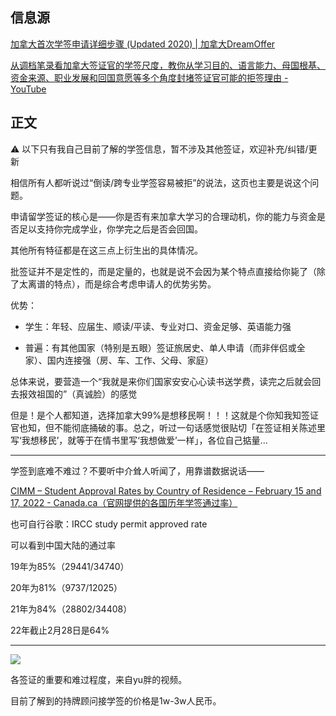 ## 信息源

[加拿大首次学签申请详细步骤 (Updated 2020) | 加拿大DreamOffer](https://www.dreamoffer.ca/canada-study-abroad-resource/diy-candian-study-permit)

[从调档笔录看加拿大签证官的学签尺度，教你从学习目的、语言能力、母国根基、资金来源、职业发展和回国意愿等多个角度封堵签证官可能的拒签理由 - YouTube](https://www.youtube.com/watch?v=DzPTPP9ZafU&list=WL&index=1)



## 正文

⚠️ 以下只有我自己目前了解的学签信息，暂不涉及其他签证，欢迎补充/纠错/更新



相信所有人都听说过“倒读/跨专业学签容易被拒”的说法，这页也主要是说这个问题。

申请留学签证的核心是——你是否有来加拿大学习的合理动机，你的能力与资金是否足以支持你完成学业，你学完之后是否会回国。

其他所有特征都是在这三点上衍生出的具体情况。

批签证并不是定性的，而是定量的，也就是说不会因为某个特点直接给你毙了（除了太离谱的特点），而是综合考虑申请人的优势劣势。

优势：

- 学生：年轻、应届生、顺读/平读、专业对口、资金足够、英语能力强

- 普遍：有其他国家（特别是五眼）签证旅居史、单人申请（而非伴侣或全家）、国内连接强（房、车、工作、父母、家庭）

总体来说，要营造一个“我就是来你们国家安安心心读书送学费，读完之后就会回去报效祖国的”（真诚脸）的感觉

但是！是个人都知道，选择加拿大99%是想移民啊！！！这就是个你知我知签证官也知，但不能彻底捅破的事。总之，听过一句话感觉很贴切「在签证相关陈述里写‘我想移民’，就等于在情书里写‘我想做爱’一样」，各位自己掂量...

---

学签到底难不难过？不要听中介耸人听闻了，用靠谱数据说话——

[CIMM – Student Approval Rates by Country of Residence – February 15 and 17, 2022 - Canada.ca（官网提供的各国历年学签通过率）](https://www.canada.ca/en/immigration-refugees-citizenship/corporate/transparency/committees/cimm-feb-15-17-2022/student-approval-rates.html)

也可自行谷歌：IRCC study permit approved rate

可以看到中国大陆的通过率

19年为85%（29441/34740）

20年为81%（9737/12025）

21年为84%（28802/34408）

22年截止2月28日是64%

---

![](https://cdn.jsdelivr.net/gh/Gnblink0/Picture/img/20220701094120.png)

各签证的重要和难过程度，来自yu胖的视频。



目前了解到的持牌顾问接学签的价格是1w-3w人民币。